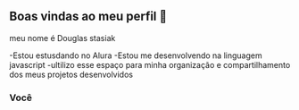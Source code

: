 ## Boas vindas ao meu perfil 💙

meu nome é Douglas stasiak

-Estou estusdando no Alura
-Estou me desenvolvendo na linguagem javascript
-ultilizo esse espaço para minha organização e compartilhamento dos meus projetos desenvolvidos 

### Você 
